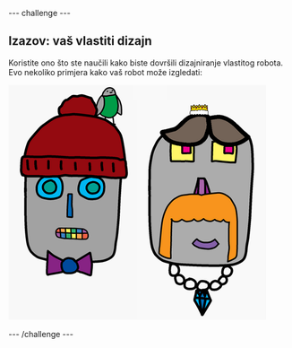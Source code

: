 --- challenge ---

## Izazov: vaš vlastiti dizajn

Koristite ono što ste naučili kako biste dovršili dizajniranje vlastitog robota. Evo nekoliko primjera kako vaš robot može izgledati:

![screenshot](images/robot-examples.png)

--- /challenge ---
